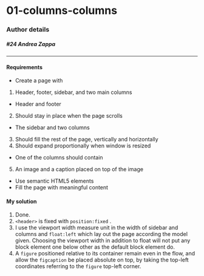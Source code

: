 # 01-columns-columns

### Author details
##### #24 Andrea Zappa
***

<h4>Requirements</h4>

- Create a page with
1. Header, footer, sidebar, and two main columns
- Header and footer
2. Should stay in place when the page scrolls
- The sidebar and two columns
3. Should fill the rest of the page, vertically and horizontally
4. Should expand proportionally when window is resized
- One of the columns should contain
5. An image and a caption placed on top of the image
- Use semantic HTML5 elements
- Fill the page with meaningful content
    
<h4>My solution</h4>

1. Done.
2. ```<header>``` is fixed with ```position:fixed``` .
3. I use the viewport width measure unit in the width of sidebar and columns and ```float:left``` which lay out the page according the model given. 
   Choosing the viewport width in addition to float will not put any block element one below other as the default block element do.
5. A ```figure``` positioned relative to its container remain even in the flow, and allow the ```figcaption``` be placed absolute on top, by taking the top-left coordinates referring to the ```figure``` top-left corner.